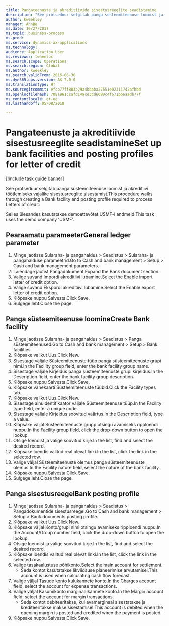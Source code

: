 ```yaml
--- 
title: Pangateenuste ja akreditiivide sisestusreeglite seadistamine
description: "See protseduur selgitab panga süsteemiteenuse loomist ja akreditiivi töötlemiseks vajalike sisestusreeglite sisestamist."
author: kweekley
manager: AnnBe
ms.date: 10/27/2017
ms.topic: business-process
ms.prod: 
ms.service: dynamics-ax-applications
ms.technology: 
audience: Application User
ms.reviewer: twheeloc
ms.search.scope: Operations
ms.search.region: Global
ms.author: kweekley
ms.search.validFrom: 2016-06-30
ms.dyn365.ops.version: AX 7.0.0
ms.translationtype: HT
ms.sourcegitcommit: efcb77ff883b29a4bbaba27551e02311742afbbd
ms.openlocfilehash: 708a961ccafd149ce3cd6090c4f671bb6aadb77f
ms.contentlocale: et-ee
ms.lasthandoff: 05/08/2018

---
```

# <a name="set-up-bank-facilities-and-posting-profiles-for-letter-of-credit"></a><span data-ttu-id="06dbd-103">Pangateenuste ja akreditiivide sisestusreeglite seadistamine</span><span class="sxs-lookup"><span data-stu-id="06dbd-103">Set up bank facilities and posting profiles for letter of credit</span></span>

[!include [task guide banner](../../includes/task-guide-banner.md)]

<span data-ttu-id="06dbd-104">See protseduur selgitab panga süsteemiteenuse loomist ja akreditiivi töötlemiseks vajalike sisestusreeglite sisestamist.</span><span class="sxs-lookup"><span data-stu-id="06dbd-104">This procedure walks through creating a Bank facility and posting profile required to process Letters of credit.</span></span> 

<span data-ttu-id="06dbd-105">Selles ülesandes kasutatakse demoettevõtet USMF-i andmeid.</span><span class="sxs-lookup"><span data-stu-id="06dbd-105">This task uses the demo company 'USMF'.</span></span>






## <a name="general-ledger-parameter"></a><span data-ttu-id="06dbd-106">Pearaamatu parameeter</span><span class="sxs-lookup"><span data-stu-id="06dbd-106">General ledger parameter</span></span>
1. <span data-ttu-id="06dbd-107">Minge jaotisse Sularaha- ja pangahaldus > Seadistus > Sularaha- ja pangahalduse parameetrid.</span><span class="sxs-lookup"><span data-stu-id="06dbd-107">Go to Cash and bank management > Setup > Cash and bank management parameters.</span></span>
2. <span data-ttu-id="06dbd-108">Laiendage jaotist Pangadokument.</span><span class="sxs-lookup"><span data-stu-id="06dbd-108">Expand the Bank document section.</span></span>
3. <span data-ttu-id="06dbd-109">Valige suvand Impordi akreditiivi lubamine.</span><span class="sxs-lookup"><span data-stu-id="06dbd-109">Select the Enable import letter of credit option.</span></span>
4. <span data-ttu-id="06dbd-110">Valige suvand Ekspordi akreditiivi lubamine.</span><span class="sxs-lookup"><span data-stu-id="06dbd-110">Select the Enable export letter of credit option.</span></span>
5. <span data-ttu-id="06dbd-111">Klõpsake nuppu Salvesta.</span><span class="sxs-lookup"><span data-stu-id="06dbd-111">Click Save.</span></span>
6. <span data-ttu-id="06dbd-112">Sulgege leht.</span><span class="sxs-lookup"><span data-stu-id="06dbd-112">Close the page.</span></span>

## <a name="create-bank-facility"></a><span data-ttu-id="06dbd-113">Panga süsteemiteenuse loomine</span><span class="sxs-lookup"><span data-stu-id="06dbd-113">Create Bank facility</span></span>
1. <span data-ttu-id="06dbd-114">Minge jaotisse Sularaha- ja pangahaldus > Seadistus > Panga süsteemiteenused.</span><span class="sxs-lookup"><span data-stu-id="06dbd-114">Go to Cash and bank management > Setup > Bank facilities.</span></span>
2. <span data-ttu-id="06dbd-115">Klõpsake valikut Uus.</span><span class="sxs-lookup"><span data-stu-id="06dbd-115">Click New.</span></span>
3. <span data-ttu-id="06dbd-116">Sisestage väljale Süsteemiteenuste tüüp panga süsteemiteenuste grupi nimi.</span><span class="sxs-lookup"><span data-stu-id="06dbd-116">In the Facility group field, enter the bank facility group name.</span></span>
4. <span data-ttu-id="06dbd-117">Sisestage väljale Kirjeldus panga süsteemiteenuste grupi kirjeldus.</span><span class="sxs-lookup"><span data-stu-id="06dbd-117">In the Description field, enter the bank facility group description.</span></span>
5. <span data-ttu-id="06dbd-118">Klõpsake nuppu Salvesta.</span><span class="sxs-lookup"><span data-stu-id="06dbd-118">Click Save.</span></span>
6. <span data-ttu-id="06dbd-119">Klõpsake vahekaarti Süsteemiteenuste tüübid.</span><span class="sxs-lookup"><span data-stu-id="06dbd-119">Click the Facility types tab.</span></span>
7. <span data-ttu-id="06dbd-120">Klõpsake valikut Uus.</span><span class="sxs-lookup"><span data-stu-id="06dbd-120">Click New.</span></span>
8. <span data-ttu-id="06dbd-121">Sisestage ainuidentifikaator väljale Süsteemiteenuse tüüp.</span><span class="sxs-lookup"><span data-stu-id="06dbd-121">In the Facility type field, enter a unique code.</span></span>
9. <span data-ttu-id="06dbd-122">Sisestage väljale Kirjeldus soovitud väärtus.</span><span class="sxs-lookup"><span data-stu-id="06dbd-122">In the Description field, type a value.</span></span>
10. <span data-ttu-id="06dbd-123">Klõpsake väljal Süsteemiteenuste grupp otsingu avamiseks ripploendi nuppu.</span><span class="sxs-lookup"><span data-stu-id="06dbd-123">In the Facility group field, click the drop-down button to open the lookup.</span></span>
11. <span data-ttu-id="06dbd-124">Otsige loendist ja valige soovitud kirje.</span><span class="sxs-lookup"><span data-stu-id="06dbd-124">In the list, find and select the desired record.</span></span>
12. <span data-ttu-id="06dbd-125">Klõpsake loendis valitud real olevat linki.</span><span class="sxs-lookup"><span data-stu-id="06dbd-125">In the list, click the link in the selected row.</span></span>
13. <span data-ttu-id="06dbd-126">Valige väljal Süsteemiteenuste olemus panga süsteemiteenuste olemus.</span><span class="sxs-lookup"><span data-stu-id="06dbd-126">In the Facility nature field, select the nature of the bank facility.</span></span>
14. <span data-ttu-id="06dbd-127">Klõpsake nuppu Salvesta.</span><span class="sxs-lookup"><span data-stu-id="06dbd-127">Click Save.</span></span>
15. <span data-ttu-id="06dbd-128">Sulgege leht.</span><span class="sxs-lookup"><span data-stu-id="06dbd-128">Close the page.</span></span>

## <a name="bank-posting-profile"></a><span data-ttu-id="06dbd-129">Panga sisestusreegel</span><span class="sxs-lookup"><span data-stu-id="06dbd-129">Bank posting profile</span></span>
1. <span data-ttu-id="06dbd-130">Minge jaotisse Sularaha- ja pangahaldus > Seadistus > Pangadokumentide sisestusreegel.</span><span class="sxs-lookup"><span data-stu-id="06dbd-130">Go to Cash and bank management > Setup > Bank documents posting profile.</span></span>
2. <span data-ttu-id="06dbd-131">Klõpsake valikut Uus.</span><span class="sxs-lookup"><span data-stu-id="06dbd-131">Click New.</span></span>
3. <span data-ttu-id="06dbd-132">Klõpsake väljal Konto/grupi nimi otsingu avamiseks ripploendi nuppu.</span><span class="sxs-lookup"><span data-stu-id="06dbd-132">In the Account/Group number field, click the drop-down button to open the lookup.</span></span>
4. <span data-ttu-id="06dbd-133">Otsige loendist ja valige soovitud kirje.</span><span class="sxs-lookup"><span data-stu-id="06dbd-133">In the list, find and select the desired record.</span></span>
5. <span data-ttu-id="06dbd-134">Klõpsake loendis valitud real olevat linki.</span><span class="sxs-lookup"><span data-stu-id="06dbd-134">In the list, click the link in the selected row.</span></span>
6. <span data-ttu-id="06dbd-135">Valige tasakaalustuse põhikonto.</span><span class="sxs-lookup"><span data-stu-id="06dbd-135">Select the main account for settlement.</span></span>
    * <span data-ttu-id="06dbd-136">Seda kontot kasutatakse likviidsuse planeerimise arvutamisel.</span><span class="sxs-lookup"><span data-stu-id="06dbd-136">This account is used when calculating cash flow forecast.</span></span>  
7. <span data-ttu-id="06dbd-137">Valige väljal Tasude konto kulukannete konto.</span><span class="sxs-lookup"><span data-stu-id="06dbd-137">In the Charges account field, select the account for expense transactions.</span></span>
8. <span data-ttu-id="06dbd-138">Valige väljal Kasumikonto marginaalkannete konto.</span><span class="sxs-lookup"><span data-stu-id="06dbd-138">In the Margin account field, select the account for margin transactions.</span></span>
    * <span data-ttu-id="06dbd-139">Seda kontot debiteeritakse, kui avamarginaal sisestatakse ja krediteeritakse makse sisestamisel.</span><span class="sxs-lookup"><span data-stu-id="06dbd-139">This account is debited when the opening margin is posted and credited when the payment is posted.</span></span>  
9. <span data-ttu-id="06dbd-140">Klõpsake nuppu Salvesta.</span><span class="sxs-lookup"><span data-stu-id="06dbd-140">Click Save.</span></span>


